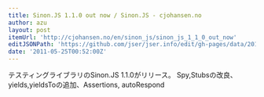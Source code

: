 ```yaml
---
title: Sinon.JS 1.1.0 out now / Sinon.JS - cjohansen.no
author: azu
layout: post
itemUrl: 'http://cjohansen.no/en/sinon_js/sinon_js_1_1_0_out_now'
editJSONPath: 'https://github.com/jser/jser.info/edit/gh-pages/data/2011/05/index.json'
date: '2011-05-25T00:52:00Z'
---
```

テスティングライブラリのSinon.JS 1.1.0がリリース。
Spy,Stubsの改良、yields,yieldsToの追加、Assertions, autoRespond
